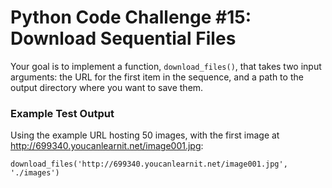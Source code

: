 # Python Code Challenge #15: Download Sequential Files

Your goal is to implement a function, `download_files()`, that takes two input arguments: the URL for the first item in the sequence, and a path to the output directory where you want to save them.

### Example Test Output

Using the example URL hosting 50 images, with the first image at http://699340.youcanlearnit.net/image001.jpg:

```
download_files('http://699340.youcanlearnit.net/image001.jpg', './images')
```
